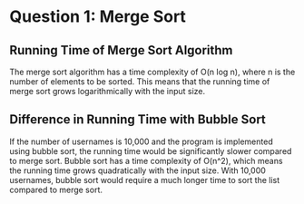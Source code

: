 # Question 1: Merge Sort

## Running Time of Merge Sort Algorithm

The merge sort algorithm has a time complexity of O(n log n), where n is the number of elements to be sorted. This means that the running time of merge sort grows logarithmically with the input size.

## Difference in Running Time with Bubble Sort

If the number of usernames is 10,000 and the program is implemented using bubble sort, the running time would be significantly slower compared to merge sort. Bubble sort has a time complexity of O(n^2), which means the running time grows quadratically with the input size. With 10,000 usernames, bubble sort would require a much longer time to sort the list compared to merge sort.
